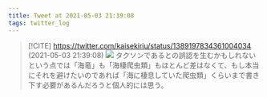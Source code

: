 ```yaml
---
title: Tweet at 2021-05-03 21:39:08
tags: twitter_log
---
```


> [!CITE] https://twitter.com/kaisekiriu/status/1389197834361004034 (2021-05-03 21:39:08)
> ![](https://twitter.com/kaisekiriu/status/1389197834361004034)
> タクソンであるとの誤認を生むかもしれないという点では「海竜」も「海棲爬虫類」もほとんど差はなくて、もし本当にそれを避けたいのであれば「海に棲息していた爬虫類」くらいまで書き下す必要があるんだろうと個人的には思う。
